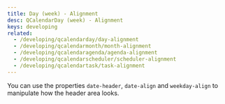 ```yaml
---
title: Day (week) - Alignment
desc: QCalendarDay (week) - Alignment
keys: developing
related:
  - /developing/qcalendarday/day-alignment
  - /developing/qcalendarmonth/month-alignment
  - /developing/qcalendaragenda/agenda-alignment
  - /developing/qcalendarscheduler/scheduler-alignment
  - /developing/qcalendartask/task-alignment
---
```

You can use the properties `date-header`, `date-align` and `weekday-align` to manipulate how the header area looks.

<example-viewer
  title="Alignment"
  file="WeekAlignment"
  codepen-title="QCalendarDay"
/>
